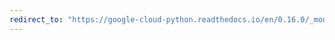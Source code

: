 ```yaml
---
redirect_to: "https://google-cloud-python.readthedocs.io/en/0.16.0/_modules/gcloud/monitoring/client.html"
---
```

